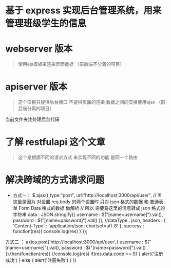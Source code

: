 # 基于 express 实现后台管理系统，用来管理班级学生的信息

# webserver 版本 

>使用ejs模板来渲染页面数据 （前后端不分离的项目）

# apiserver 版本

> 这个项目只提供后台接口 不提供页面的渲染 数据之间的交换使用ajax （前后端分离的项目）

当前文件夹注处理后台代码

# 了解 restfulapi 这个文章 

> 这个是根据不同的请求方式 来实现不同的功能 是同一个路由

# 解决跨域的方式请求问题
- 方式一：
$.ajax({
    type:"post",
    url:"http://localhost:3000/api/user",
    // !!! 这里是因为 对设置 req.body 的两个设置时 只对  json 格式的数据 和 普通表单 Form Data 格式的数据 做解析
    // 所以 需要将这里的信息转成 json 格式的字符串
    data : JSON.stringify({
        username : $("[name=username]").val(),
        password : $("[name=password]").val()
    }),
    //dataType : json,
    headers : {
        'Content-Type' : 'application/json; chartset=utf-8'
    },
    success : function(res){
        console.log(res)
    }
});

方式二 ：
axios.post('http://localhost:3000/api/user',{
    username : $("[name=username]").val(),
    password : $("[name=password]").val()
}).then(function(res){
    //console.log(res)
    if(res.data.code == 0) {
        alert('注册成功')
    } else {
        alert('注册失败')
    }
})